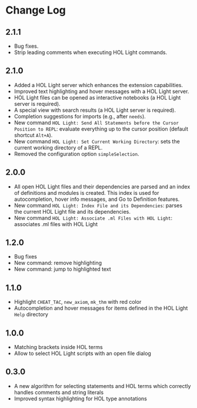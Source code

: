 # Change Log

## 2.1.1
- Bug fixes.
- Strip leading comments when executing HOL Light commands.

## 2.1.0
- Added a HOL Light server which enhances the extension capabilities.
- Improved text highlighting and hover messages with a HOL Light server.
- HOL Light files can be opened as interactive notebooks (a HOL Light server is required).
- A special view with search results (a HOL Light server is required).
- Completion suggestions for imports (e.g., after `needs`).
- New command `HOL Light: Send All Statements before the Cursor Position to REPL`:
  evaluate everything up to the cursor position (default shortcut `Alt+A`).
- New command `HOL Light: Set Current Working Directory`: sets the current working
  directory of a REPL.
- Removed the configuration option `simpleSelection`.

## 2.0.0
- All open HOL Light files and their dependencies are parsed and an index of definitions and modules is
  created. This index is used for autocompletion, hover info messages, and Go to Definition features.
- New command `HOL Light: Index File and its Dependencies`: parses the current HOL Light file
  and its dependencies.
- New command `HOL Light: Associate .ml Files with HOL Light`: associates .ml files with HOL Light

## 1.2.0
- Bug fixes
- New command: remove highlighting
- New command: jump to highlighted text

## 1.1.0
- Highlight `CHEAT_TAC`, `new_axiom`, `mk_thm` with red color
- Autocompletion and hover messages for items defined in the HOL Light `Help` directory

## 1.0.0
- Matching brackets inside HOL terms
- Allow to select HOL Light scripts with an open file dialog

## 0.3.0
- A new algorithm for selecting statements and HOL terms which correctly handles comments and string literals
- Improved syntax highlighting for HOL type annotations
